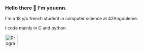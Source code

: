 ### Hello there 👋 I'm youenn.

I'm a 18 y/o french student in computer science at 42Angouleme.

I code mainly in C and python 

<a href="https://skillicons.dev"><img src="https://skillicons.dev/icons?i=c,python" alt="Programming languages" height="40"/></a>
<!--
**yroussea/yroussea** is a ✨ _special_ ✨ repository because its `README.md` (this file) appears on your GitHub profile.

Here are some ideas to get you started:

- 🔭 I’m currently working on ...
- 🌱 I’m currently learning ...
- 👯 I’m looking to collaborate on ...
- 🤔 I’m looking for help with ...
- 💬 Ask me about ...
- 📫 How to reach me: ...
- 😄 Pronouns: ...
- ⚡ Fun fact: ...
-->
